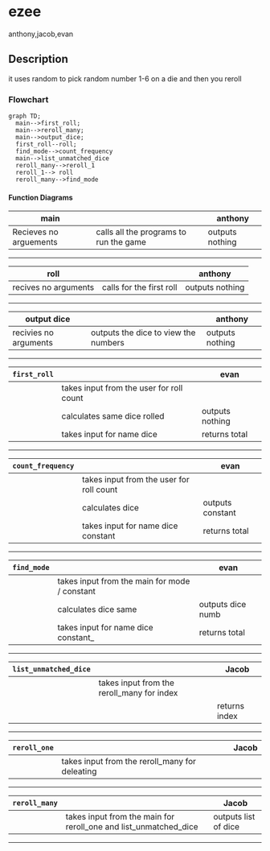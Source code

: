 # ezee
anthony,jacob,evan

##  Description
it uses random to pick random number 1-6 on a die and then you reroll

###  Flowchart
```mermaid
graph TD;
  main-->first_roll;
  main-->reroll_many;
  main-->output_dice;
  first_roll--roll;
  find_mode-->count_frequency
  main-->list_unmatched_dice
  reroll_many-->reroll_1
  reroll_1--> roll
  reroll_many-->find_mode
```

#### Function Diagrams

| main    |               |  anthony    |
| ------------------ | ------------- | ------------ |
| Recieves no arguements    | calls all the programs to run the game |   outputs nothing          
***
| roll    |               |     anthony   |
| ------------------ | ------------- | ------------ |
| recives no arguments   | calls for the first roll |     outputs nothing         |

***
| output dice    |               |     anthony   |
| ------------------ | ------------- | ------------ |
| recivies no arguments   | outputs the dice to view the numbers  |    outputs nothing          |

***
| `first_roll`    |               |     evan   |
| ------------------ | ------------- | ------------ |
|     | takes input from the user for roll count  |              |
|      | calculates same dice rolled  | outputs nothing             |
|       | takes input for name dice | returns total |
***
| `count_frequency`    |               |     evan   |
| ------------------ | ------------- | ------------ |
|     | takes input from the user for roll count  |              |
|      | calculates dice  | outputs constant             |
|       | takes input for name dice constant | returns total |
***
| `find_mode`    |               |     evan   |
| ------------------ | ------------- | ------------ |
|     | takes input from the main for mode / constant  |              |
|      | calculates dice same  | outputs dice numb             |
|       | takes input for name dice constant_ | returns total |
***
| `list_unmatched_dice`    |               |     Jacob   |
| ------------------ | ------------- | ------------ |
|     | takes input from the reroll_many for index |              |
|       |  | returns index |
***
| `reroll_one`    |               |     Jacob   |
| ------------------ | ------------- | ------------ |
|     | takes input from the reroll_many for deleating  |              |
***
| `reroll_many`    |               |     Jacob   |
| ------------------ | ------------- | ------------ |
|     | takes input from the main for reroll_one and list_unmatched_dice  |       outputs list of dice       |
***
